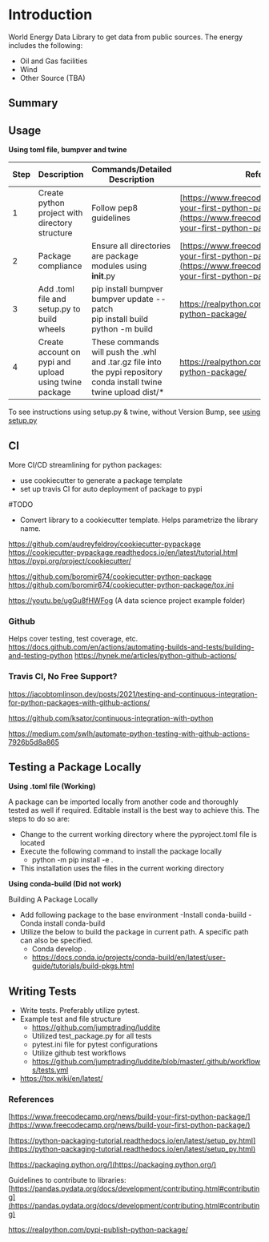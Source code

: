 # Introduction

World Energy Data Library to get data from public sources. The energy includes the following:
- Oil and Gas facilities
- Wind
- Other Source (TBA)

## Summary

## Usage


**Using toml file, bumpver and twine**

| Step |  Description | Commands/Detailed Description | Reference |
|---|---|---|---|
| 1 | Create python project with directory structure | Follow pep8 guidelines | [https://www.freecodecamp.org/news/build-your-first-python-package/](https://www.freecodecamp.org/news/build-your-first-python-package/) |
| 2 | Package compliance | Ensure all directories are package modules using __init__.py  | [https://www.freecodecamp.org/news/build-your-first-python-package/](https://www.freecodecamp.org/news/build-your-first-python-package/) |
| 3 | Add .toml file and setup.py to build wheels | pip install bumpver <br> bumpver update --patch  <br> pip install build <br> python -m build | https://realpython.com/pypi-publish-python-package/ |
| 4 | Create account on pypi and upload using twine package | These commands will push the .whl and .tar.gz file into the pypi repository <br> conda install twine <br> twine upload dist/*  | https://realpython.com/pypi-publish-python-package/ |

To see instructions using setup.py & twine, without Version Bump, see [using setup.py](docs\using_setuppy.md)

## CI

More CI/CD streamlining for python packages:
- use cookiecutter to generate a package template
- set up travis CI for auto deployment of package to pypi

 #TODO 
- Convert library to a cookiecutter template. Helps parametrize the library name.

https://github.com/audreyfeldroy/cookiecutter-pypackage
https://cookiecutter-pypackage.readthedocs.io/en/latest/tutorial.html
https://pypi.org/project/cookiecutter/

https://github.com/boromir674/cookiecutter-python-package
https://github.com/boromir674/cookiecutter-python-package/tox.ini

https://youtu.be/ugGu8fHWFog (A data science project example folder)

### Github

Helps cover testing, test coverage, etc.
https://docs.github.com/en/actions/automating-builds-and-tests/building-and-testing-python
https://hynek.me/articles/python-github-actions/

### Travis CI, No Free Support?

https://jacobtomlinson.dev/posts/2021/testing-and-continuous-integration-for-python-packages-with-github-actions/

https://github.com/ksator/continuous-integration-with-python

https://medium.com/swlh/automate-python-testing-with-github-actions-7926b5d8a865


## Testing a Package Locally 

**Using .toml file (Working)**

A package can be imported locally from another code and thoroughly tested as well if required. Editable install is the best way to achieve this.
The steps to do so are:
- Change to the current working directory where the pyproject.toml file is located
- Execute the following command to install the package locally
	- python -m pip install -e .
- This installation uses the files in the current working directory

**Using conda-build (Did not work)**

Building A Package Locally
- Add following package to the base environment
    -Install conda-buiild
    -Conda install conda-build
- Utilize the below to build the package in current path. A specific path can also be specified.
    - Conda develop . 
    - https://docs.conda.io/projects/conda-build/en/latest/user-guide/tutorials/build-pkgs.html


## Writing Tests
- Write tests. Preferably utilize pytest. 
- Example test and file structure
	- https://github.com/jumptrading/luddite
	- Utilized test_package.py for all tests 
	- pytest.ini file for pytest configurations
	- Utilize github test workflows
	- https://github.com/jumptrading/luddite/blob/master/.github/workflows/tests.yml
- https://tox.wiki/en/latest/

### References

[https://www.freecodecamp.org/news/build-your-first-python-package/](https://www.freecodecamp.org/news/build-your-first-python-package/)

[https://python-packaging-tutorial.readthedocs.io/en/latest/setup_py.html](https://python-packaging-tutorial.readthedocs.io/en/latest/setup_py.html)

[https://packaging.python.org/](https://packaging.python.org/)

Guidelines to contribute to libraries:
[https://pandas.pydata.org/docs/development/contributing.html#contributing](https://pandas.pydata.org/docs/development/contributing.html#contributing)

https://realpython.com/pypi-publish-python-package/

